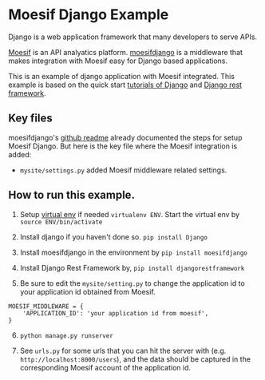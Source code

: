 # Moesif Django Example

Django is a web application framework that many developers to serve APIs.

[Moesif](https://www.moesif.com) is an API analyatics platform. [moesifdjango](https://github.com/Moesif/moesifdjango)
is a middleware that makes integration with Moesif easy for Django based applications.

This is an example of django application with Moesif integrated. This example is based
on the quick start [tutorials of Django](https://docs.djangoproject.com/en/1.11/intro/) and [Django rest framework](http://www.django-rest-framework.org/#quickstart).

## Key files

moesifdjango's [github readme](https://github.com/Moesif/moesifdjango) already documented
the steps for setup Moesif Django. But here is the key file where the Moesif integration is added:

- `mysite/settings.py` added Moesif middleware related settings.

## How to run this example.

1. Setup [virtual env](https://virtualenv.pypa.io/en/stable/) if needed `virtualenv ENV`. Start the virtual env by `source ENV/bin/activate`

2. Install django if you haven't done so. `pip install Django`

3. Install moesifdjango in the environment by `pip install moesifdjango`

4. Install Django Rest Framework by, `pip install djangorestframework`

5. Be sure to edit the `mysite/setting.py` to change the application id to your
application id obtained from Moesif.

```
MOESIF_MIDDLEWARE = {
    'APPLICATION_ID': 'your application id from moesif',
}
```

6. `python manage.py runserver`

7. See `urls.py` for some urls that you can hit the server with
(e.g. `http://localhost:8000/users`), and the data
should be captured in the corresponding Moesif account of the application id.
